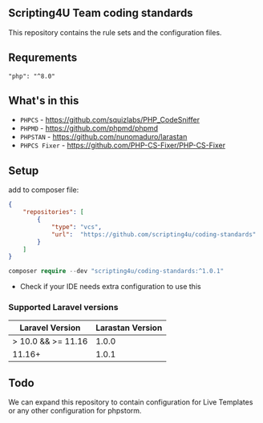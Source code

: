 ## Scripting4U Team coding standards
This repository contains the rule sets and the configuration files.

## Requrements

`"php": "^8.0"`

## What's in this

- `PHPCS` - https://github.com/squizlabs/PHP_CodeSniffer
- `PHPMD` - https://github.com/phpmd/phpmd
- `PHPSTAN` - https://github.com/nunomaduro/larastan
- `PHPCS Fixer` - https://github.com/PHP-CS-Fixer/PHP-CS-Fixer

## Setup

add to composer file:
```json
{
    "repositories": [
        {
            "type": "vcs",
            "url":  "https://github.com/scripting4u/coding-standards"
        }
    ]
}
```

```php
composer require --dev "scripting4u/coding-standards:^1.0.1"
```

- Check if your IDE needs extra configuration to use this

### Supported Laravel versions
| Laravel Version     | Larastan Version |
|---------------------|------------------|
| \> 10.0 && >= 11.16 | 1.0.0            |
| 11.16+              | 1.0.1            |

## Todo
We can expand this repository to contain configuration for Live Templates or any other configuration for phpstorm.


